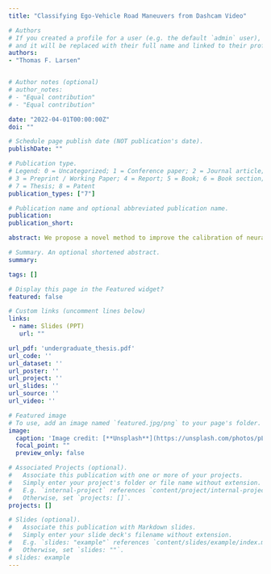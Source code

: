 ```yaml
---
title: "Classifying Ego-Vehicle Road Maneuvers from Dashcam Video"

# Authors
# If you created a profile for a user (e.g. the default `admin` user), write the username (folder name) here 
# and it will be replaced with their full name and linked to their profile.
authors:
- "Thomas F. Larsen"


# Author notes (optional)
# author_notes:
# - "Equal contribution"
# - "Equal contribution"

date: "2022-04-01T00:00:00Z"
doi: ""

# Schedule page publish date (NOT publication's date).
publishDate: ""

# Publication type.
# Legend: 0 = Uncategorized; 1 = Conference paper; 2 = Journal article;
# 3 = Preprint / Working Paper; 4 = Report; 5 = Book; 6 = Book section;
# 7 = Thesis; 8 = Patent
publication_types: ["7"]

# Publication name and optional abbreviated publication name.
publication: 
publication_short: 

abstract: We propose a novel method to improve the calibration of neural networks under distribution shift. This method involves including an expected calibration error (ECE) term in the loss function in addition to a normal cross entropy term. We implement and evaluate this method on a variety of distribution shifts using the MNIST and CIFAR datasets as our training sets. We create a custom scale to measure the intensity of different shifts with intensities ranging from $1-10$. We give an example of such a shift on MNIST in Figure $\ref{mnist_contrast}$. The proposed solution significantly outperforms a baseline model trained without explicit uncertainty quantification. We evaluate these models on each shift and each intensity. On CIFAR-10, our method achieves an overall average of $.065$ test ECE, significantly outperforming the baseline model, which achieves $.234$ ECE. 

# Summary. An optional shortened abstract.
summary: 

tags: []

# Display this page in the Featured widget?
featured: false

# Custom links (uncomment lines below)
links:
 - name: Slides (PPT)
   url: ""

url_pdf: 'undergraduate_thesis.pdf'
url_code: ''
url_dataset: ''
url_poster: ''
url_project: ''
url_slides: ''
url_source: ''
url_video: ''

# Featured image
# To use, add an image named `featured.jpg/png` to your page's folder. 
image:
  caption: 'Image credit: [**Unsplash**](https://unsplash.com/photos/pLCdAaMFLTE)'
  focal_point: ""
  preview_only: false

# Associated Projects (optional).
#   Associate this publication with one or more of your projects.
#   Simply enter your project's folder or file name without extension.
#   E.g. `internal-project` references `content/project/internal-project/index.md`.
#   Otherwise, set `projects: []`.
projects: []

# Slides (optional).
#   Associate this publication with Markdown slides.
#   Simply enter your slide deck's filename without extension.
#   E.g. `slides: "example"` references `content/slides/example/index.md`.
#   Otherwise, set `slides: ""`.
# slides: example
---
```

